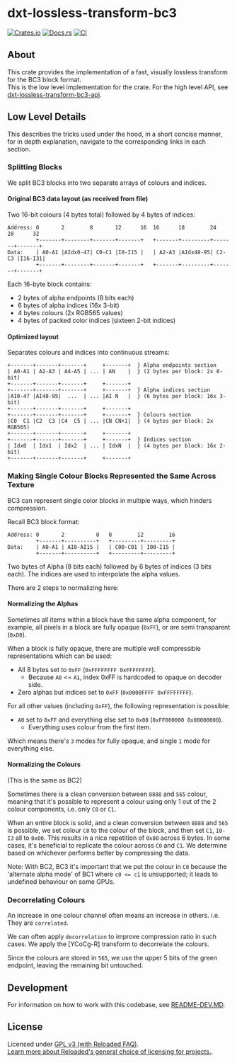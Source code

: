 # dxt-lossless-transform-bc3

[![Crates.io](https://img.shields.io/crates/v/dxt-lossless-transform-bc3.svg)](https://crates.io/crates/dxt-lossless-transform-bc3)
[![Docs.rs](https://docs.rs/dxt-lossless-transform-bc3/badge.svg)](https://docs.rs/dxt-lossless-transform-bc3)
[![CI](https://github.com/Sewer56/dxt-lossless-transform/actions/workflows/rust.yml/badge.svg)](https://github.com/Sewer56/dxt-lossless-transform/actions)

## About

This crate provides the implementation of a fast, visually lossless transform for the BC3 block format.  
This is the low level implementation for the crate. For the high level API, see [dxt-lossless-transform-bc3-api].  

## Low Level Details

This describes the tricks used under the hood, in a short concise manner, for in depth explanation,
navigate to the corresponding links in each section.

### Splitting Blocks

We split BC3 blocks into two separate arrays of colours and indices.

#### Original BC3 data layout (as received from file)

Two 16-bit colours (4 bytes total) followed by 4 bytes of indices:

```text
Address: 0       2        8       12      16  16      18        24      28      32
         +-------+--------+-------+-------+   +-------+---------+-------+-------+
Data:    | A0-A1 |AIdx0-47| C0-C1 |I0-I15 |   | A2-A3 |AIdx48-95| C2-C3 |I16-I31|
         +-------+--------+-------+-------+   +-------+---------+-------+-------+
```

Each 16-byte block contains:
- 2 bytes of alpha endpoints (8 bits each)
- 6 bytes of alpha indices (16x 3-bit)
- 4 bytes colours (2x RGB565 values)
- 4 bytes of packed color indices (sixteen 2-bit indices)

#### Optimized layout

Separates colours and indices into continuous streams:

```text
+-------+-------+-------+     +-------+  } Alpha endpoints section
| A0-A1 | A2-A3 | A4-A5 | ... | AN    |  } (2 bytes per block: 2x 8-bit)
+-------+-------+-------+     +-------+
+-------+-------+-------+     +-------+  } Alpha indices section
|AI0-47 |AI48-95|  ...  | ... |AI N   |  } (6 bytes per block: 16x 3-bit)
+-------+-------+-------+     +-------+
+-------+-------+-------+     +-------+  } Colours section
|C0  C1 |C2  C3 |C4  C5 | ... |CN CN+1|  } (4 bytes per block: 2x RGB565)
+-------+-------+-------+     +-------+
+-------+-------+-------+     +-------+  } Indices section
| Idx0  | Idx1  | Idx2  | ... | IdxN  |  } (4 bytes per block: 16x 2-bit)
+-------+-------+-------+     +-------+
```

### Making Single Colour Blocks Represented the Same Across Texture

BC3 can represent single color blocks in multiple ways, which hinders compression.

Recall BC3 block format:

```text
Address: 0       2          8   8        12        16
         +-------+----------+   +---------+---------+
Data:    | A0-A1 | AI0-AI15 |   | C00-C01 | I00-I15 |
         +-------+----------+   +---------+---------+
```

Two bytes of Alpha (8 bits each) followed by 6 bytes of indices (3 bits each).
The indices are used to interpolate the alpha values.

There are 2 steps to normalizing here:

#### Normalizing the Alphas

Sometimes all items within a block have the same alpha component, for example, all pixels in a block
are fully opaque (`0xFF`), or are semi transparent (`0xD0`). 

When a block is fully opaque, there are multiple well compressible representations which can be used:

- All 8 bytes set to `0xFF` (`0xFFFFFFFF 0xFFFFFFFF`).
  - Because `A0` <= `A1`, index 0xFF is hardcoded to opaque on decoder side.
- Zero alphas but indices set to `0xFF` (`0x0000FFFF 0xFFFFFFFF`).

For all other values (including `0xFF`), the following representation is possible:

- `A0` set to `0xFF` and everything else set to `0x00` (`0xFF000000 0x00000000`).
  - Everything uses colour from the first item.

Which means there's `3` modes for fully opaque, and single `1` mode for everything else.

#### Normalizing the Colours

(This is the same as BC2)

Sometimes there is a clean conversion between `8888` and `565` colour, meaning that it's possible
to represent a colour using only 1 out of the 2 colour components, i.e. only `C0` or `C1`.

When an entire block is solid, and a clean conversion between `8888` and `565` is possible, we set
colour `C0` to the colour of the block, and then set `C1`, `I0-I3` all to `0x00`. This results in a
nice repetition of `0x00` across 6 bytes. In some cases, it's beneficial to replicate
the colour across `C0` and `C1`. We determine based on whichever performs better by compressing the data.

Note: With BC2, BC3 it's important that we put the colour in `C0` because the 'alternate alpha mode' of
BC1 where `c0 <= c1` is unsupported; it leads to undefined behaviour on some GPUs.

### Decorrelating Colours

An increase in one colour channel often means an increase in others. 
i.e. They are `correlated`.

We can often apply `decorrelation` to improve compression ratio in such cases.
We apply the [YCoCg-R] transform to decorrelate the colours.

Since the colours are stored in `565`, we use the upper 5 bits of the green endpoint, leaving the
remaining bit untouched.

## Development

For information on how to work with this codebase, see [README-DEV.MD][readme-dev].

## License

Licensed under [GPL v3 (with Reloaded FAQ)](./LICENSE).  
[Learn more about Reloaded's general choice of licensing for projects.][reloaded-license].  

[codecov]: https://about.codecov.io/
[crates-io-key]: https://crates.io/settings/tokens
[nuget-key]: https://www.nuget.org/account/apikeys
[docs]: https://dxt-lossless-transform.github.io/dxt-lossless-transform
[reloaded-license]: https://reloaded-project.github.io/Reloaded.MkDocsMaterial.Themes.R2/Pages/license.html
[readme-dev]: https://github.com/Sewer56/dxt-lossless-transform/blob/main/README-DEV.MD
[dxt-lossless-transform-bc3-api]: https://github.com/Sewer56/dxt-lossless-transform/tree/main/projects/dxt-lossless-transform-bc3-api